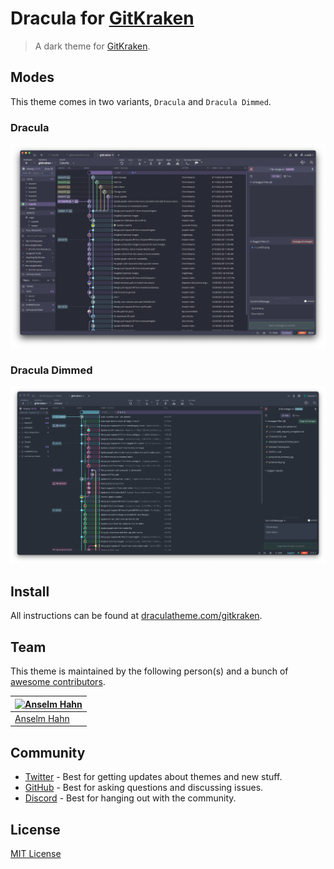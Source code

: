 # Dracula for [GitKraken](https://www.gitkraken.com)

> A dark theme for [GitKraken](https://www.gitkraken.com).

## Modes

This theme comes in two variants, `Dracula` and `Dracula Dimmed`.

### Dracula

![Screenshot](./screenshot.png)

### Dracula Dimmed

![Screenshot](./screenshot-dimmed.png)

## Install

All instructions can be found at [draculatheme.com/gitkraken](https://draculatheme.com/gitkraken).

## Team

This theme is maintained by the following person(s) and a bunch of [awesome contributors](https://github.com/dracula/gitkraken/graphs/contributors).

| [![Anselm Hahn](https://github.com/anselmoo.png?size=100)](https://github.com/anselmoo) |
| --------------------------------------------------------------------------------------- |
| [Anselm Hahn](https://github.com/anselmoo)                                              |

## Community

- [Twitter](https://twitter.com/draculatheme) - Best for getting updates about themes and new stuff.
- [GitHub](https://github.com/dracula/dracula-theme/discussions) - Best for asking questions and discussing issues.
- [Discord](https://draculatheme.com/discord-invite) - Best for hanging out with the community.

## License

[MIT License](./LICENSE)

